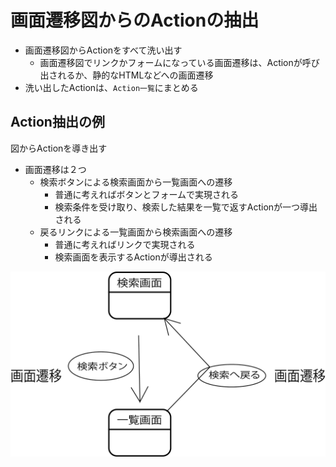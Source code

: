 # 画面遷移図からのActionの抽出

* 画面遷移図からActionをすべて洗い出す
    * 画面遷移図でリンクかフォームになっている画面遷移は、Actionが呼び出されるか、静的なHTMLなどへの画面遷移
* 洗い出したActionは、`Action一覧`にまとめる

## Action抽出の例

図からActionを導き出す

* 画面遷移は２つ
    * 検索ボタンによる検索画面から一覧画面への遷移
        * 普通に考えればボタンとフォームで実現される
        * 検索条件を受け取り、検索した結果を一覧で返すActionが一つ導出される
    * 戻るリンクによる一覧画面から検索画面への遷移
        * 普通に考えればリンクで実現される
        * 検索画面を表示するActionが導出される

![action](image/action.png)
